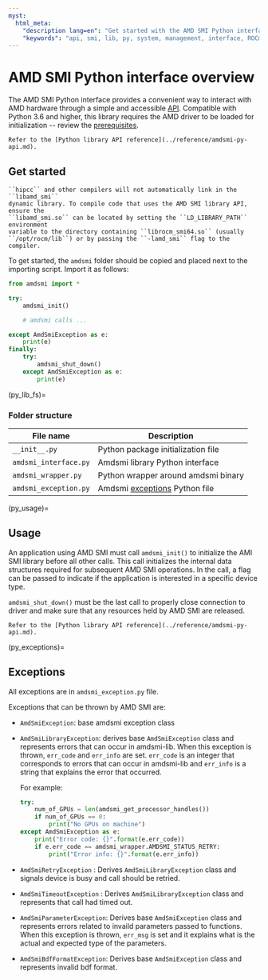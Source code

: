 ```yaml
---
myst:
  html_meta:
    "description lang=en": "Get started with the AMD SMI Python interface."
    "keywords": "api, smi, lib, py, system, management, interface, ROCm"
---
```


# AMD SMI Python interface overview

The AMD SMI Python interface provides a convenient way to interact with AMD
hardware through a simple and accessible [API](../reference/amdsmi-py-api.md).
Compatible with Python 3.6 and higher, this library requires the AMD driver to
be loaded for initialization -- review the [prerequisites](#install_reqs).

```{seealso}
Refer to the [Python library API reference](../reference/amdsmi-py-api.md).
```

## Get started

```{note}
``hipcc`` and other compilers will not automatically link in the ``libamd_smi``
dynamic library. To compile code that uses the AMD SMI library API, ensure the
``libamd_smi.so`` can be located by setting the ``LD_LIBRARY_PATH`` environment
variable to the directory containing ``librocm_smi64.so`` (usually
``/opt/rocm/lib``) or by passing the ``-lamd_smi`` flag to the compiler.
```

To get started, the `amdsmi` folder should be copied and placed next to
the importing script. Import it as follows:

```python
from amdsmi import *

try:
    amdsmi_init()

    # amdsmi calls ...

except AmdSmiException as e:
    print(e)
finally:
    try:
        amdsmi_shut_down()
    except AmdSmiException as e:
        print(e)
```

(py_lib_fs)=
### Folder structure

File name             | Description
----------------------|-------------------------------------------------
`__init__.py`         | Python package initialization file
`amdsmi_interface.py` | Amdsmi library Python interface
`amdsmi_wrapper.py`   | Python wrapper around amdsmi binary
`amdsmi_exception.py` | Amdsmi [exceptions](#py_exceptions) Python file

(py_usage)=
## Usage

An application using AMD SMI must call `amdsmi_init()` to initialize the AMI SMI
library before all other calls. This call initializes the internal data
structures required for subsequent AMD SMI operations. In the call, a flag can
be passed to indicate if the application is interested in a specific device
type.

`amdsmi_shut_down()` must be the last call to properly close connection to
driver and make sure that any resources held by AMD SMI are released.

```{seealso}
Refer to the [Python library API reference](../reference/amdsmi-py-api.md).
```

(py_exceptions)=
## Exceptions

All exceptions are in `amdsmi_exception.py` file.

Exceptions that can be thrown by AMD SMI are:

* `AmdSmiException`: base amdsmi exception class
* `AmdSmiLibraryException`: derives base `AmdSmiException` class and represents errors that can occur in amdsmi-lib.
  When this exception is thrown, `err_code` and `err_info` are set. `err_code` is an integer that corresponds to errors that can occur
  in amdsmi-lib and `err_info` is a string that explains the error that occurred.

   For example:

   ```python
   try:
       num_of_GPUs = len(amdsmi_get_processor_handles())
       if num_of_GPUs == 0:
           print("No GPUs on machine")
   except AmdSmiException as e:
       print("Error code: {}".format(e.err_code))
       if e.err_code == amdsmi_wrapper.AMDSMI_STATUS_RETRY:
           print("Error info: {}".format(e.err_info))
   ```

* `AmdSmiRetryException` : Derives `AmdSmiLibraryException` class and signals
  device is busy and call should be retried.
* `AmdSmiTimeoutException` : Derives `AmdSmiLibraryException` class and
  represents that call had timed out.
* `AmdSmiParameterException`: Derives base `AmdSmiException` class and
  represents errors related to invaild parameters passed to functions. When this
  exception is thrown, `err_msg` is set and it explains what is the actual and
  expected type of the parameters.
* `AmdSmiBdfFormatException`: Derives base `AmdSmiException` class and
  represents invalid bdf format.

